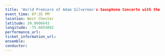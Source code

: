 ```yaml
---
title: 'World Premiere of Adam Silverman's Saxophone Concerto with the West Chester University Wind Ensemble'
event_time: 07:35 PM
location: West Chester
latitude: 39.9606643
longitude: -75.6054882
performance_url: 
ticket_information_url: 
ensemble: 
conductor: 
---
```

